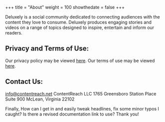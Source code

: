 +++
title = "About"
weight = 100
showthedate = false
+++

Deluxely is a social community dedicated to connecting audiences with the content they love to consume. Deluxely produces engaging stories and videos on a range of topics designed to inspire, entertain and inform our readers.

## Privacy and Terms of Use:
Our privacy policy may be viewed [here](/privacypolicy). Our terms of use may be viewed [here](/terms).

## Contact Us:
[info@contentreach.net](mailto:info@contentreach.net)
ContentReach LLC
1765 Greensboro Station Place
Suite 900
McLean, Virginia 22102

Finally, How can I get in and easily tweak headlines, fix some minor typos I caught?  Is there a revised documentation link to use?
Thank you!